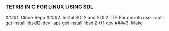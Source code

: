 ### TETRIS IN C FOR LINUX USING SDL
####1. Clone Repo
####2. Instal SDL2 and SDL2 TTF
For ubuntu use:
-apt-get install libsdl2-dev
-apt-get install libsdl2-ttf-dev
####3. Make
